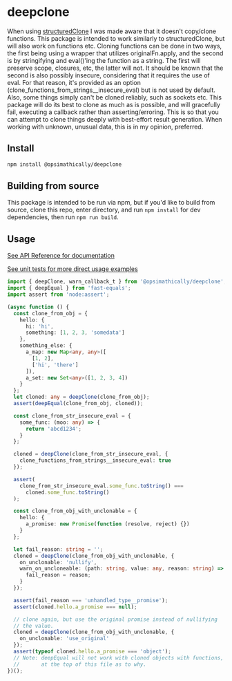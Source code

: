 # deepclone

When using [structuredClone](https://developer.mozilla.org/en-US/docs/Web/API/Window/structuredClone) I was made aware that it doesn't copy/clone functions. This package is
intended to work similarly to structuredClone, but will also work on functions etc. Cloning functions
can be done in two ways, the first being using a wrapper that utilizes originalFn.apply, and the second
is by stringifying and eval()'ing the function as a string. The first will preserve scope, closures, etc,
the latter will not. It should be known that the second is also possibly insecure, considering that
it requires the use of eval. For that reason, it's provided as an option (clone_functions_from_strings\_\_insecure_eval)
but is not used by default. Also, some things simply can't be cloned reliably, such as sockets etc. This
package will do its best to clone as much as is possible, and will gracefully fail, executing a callback
rather than asserting/erroring. This is so that you can attempt to clone things deeply with best-effort
result generation. When working with unknown, unusual data, this is in my opinion, preferred.

## Install

```bash
npm install @opsimathically/deepclone
```

## Building from source

This package is intended to be run via npm, but if you'd like to build from source,
clone this repo, enter directory, and run `npm install` for dev dependencies, then run
`npm run build`.

## Usage

[See API Reference for documentation](https://github.com/opsimathically/deepclone/blob/main/docs/)

[See unit tests for more direct usage examples](https://github.com/opsimathically/deepclone/blob/main/test/deepclone.test.ts)

```typescript
import { deepClone, warn_callback_t } from '@opsimathically/deepclone';
import { deepEqual } from 'fast-equals';
import assert from 'node:assert';

(async function () {
  const clone_from_obj = {
    hello: {
      hi: 'hi',
      something: [1, 2, 3, 'somedata']
    },
    something_else: {
      a_map: new Map<any, any>([
        [1, 2],
        ['hi', 'there']
      ]),
      a_set: new Set<any>([1, 2, 3, 4])
    }
  };
  let cloned: any = deepClone(clone_from_obj);
  assert(deepEqual(clone_from_obj, cloned));

  const clone_from_str_insecure_eval = {
    some_func: (moo: any) => {
      return 'abcd1234';
    }
  };

  cloned = deepClone(clone_from_str_insecure_eval, {
    clone_functions_from_strings__insecure_eval: true
  });

  assert(
    clone_from_str_insecure_eval.some_func.toString() ===
      cloned.some_func.toString()
  );

  const clone_from_obj_with_unclonable = {
    hello: {
      a_promise: new Promise(function (resolve, reject) {})
    }
  };

  let fail_reason: string = '';
  cloned = deepClone(clone_from_obj_with_unclonable, {
    on_unclonable: 'nullify',
    warn_on_uncloneable: (path: string, value: any, reason: string) => {
      fail_reason = reason;
    }
  });

  assert(fail_reason === 'unhandled_type__promise');
  assert(cloned.hello.a_promise === null);

  // clone again, but use the original promise instead of nullifying
  // the value.
  cloned = deepClone(clone_from_obj_with_unclonable, {
    on_unclonable: 'use_original'
  });
  assert(typeof cloned.hello.a_promise === 'object');
  // Note: deepEqual will not work with cloned objects with functions, see the readme information
  //       at the top of this file as to why.
})();
```
